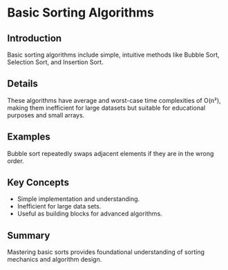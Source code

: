 # Basic Sorting Algorithms

## Introduction
Basic sorting algorithms include simple, intuitive methods like Bubble Sort, Selection Sort, and Insertion Sort.

## Details
These algorithms have average and worst-case time complexities of O(n²), making them inefficient for large datasets but suitable for educational purposes and small arrays.

## Examples
Bubble sort repeatedly swaps adjacent elements if they are in the wrong order.

## Key Concepts
- Simple implementation and understanding.  
- Inefficient for large data sets.  
- Useful as building blocks for advanced algorithms.

## Summary
Mastering basic sorts provides foundational understanding of sorting mechanics and algorithm design.

